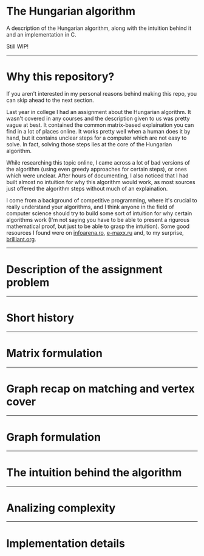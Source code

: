 # The Hungarian algorithm
A description of the Hungarian algorithm, along with the intuition behind it and an implementation in C.

Still WIP!

---

# Why this repository?
If you aren't interested in my personal reasons behind making this repo, you can skip ahead to the next section.

Last year in college I had an assignment about the Hungarian algorithm. It wasn't covered in any courses and the description given to us was pretty vague at best. It contained the common matrix-based explaination you can find in a lot of places online. It works pretty well when a human does it by hand, but it contains unclear steps for a computer which are not easy to solve. In fact, solving those steps lies at the core of the Hungarian algorithm.

While researching this topic online, I came across a lot of bad versions of the algorithm (using even greedy approaches for certain steps), or ones which were unclear. After hours of documenting, I also noticed that I had built almost no intuition for why this algorithm would work, as most sources just offered the algorithm steps without much of an explaination.

I come from a background of competitive programming, where it's crucial to really understand your algorithms, and I think anyone in the field of computer science should try to build some sort of intuition for why certain algorithms work (I'm not saying you have to be able to present a rigurous mathematical proof, but just to be able to grasp the intuition). Some good resources I found were on [infoarena.ro](https://infoarena.ro/algoritm-kuhn), [e-maxx.ru](http://e-maxx.ru/algo/assignment_hungary) and, to my surprise, [brilliant.org](https://brilliant.org/wiki/hungarian-matching/).

---

# Description of the assignment problem

---

# Short history
---
# Matrix formulation
---
# Graph recap on matching and vertex cover
---
# Graph formulation
---
# The intuition behind the algorithm
---
# Analizing complexity
---
# Implementation details

